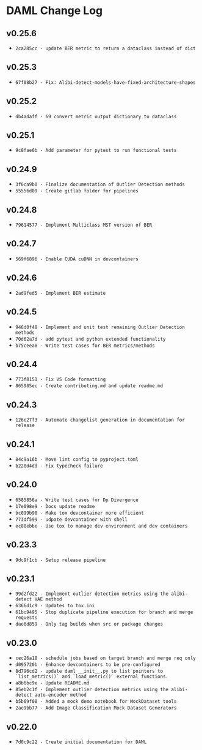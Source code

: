 [//]: # (22fec6e5caafec3975763533d08a78649f30f788)

# DAML Change Log
## v0.25.6
- ```2ca285cc - update BER metric to return a dataclass instead of dict```
## v0.25.3
- ```67f08b27 - Fix: Alibi-detect-models-have-fixed-architecture-shapes```
## v0.25.2
- ```db4adaff - 69 convert metric output dictionary to dataclass```
## v0.25.1
- ```9c8fae0b - Add parameter for pytest to run functional tests```
## v0.24.9
- ```3f6ca9b0 - Finalize documentation of Outlier Detection methods```
- ```55556d09 - Create gitlab folder for pipelines```
## v0.24.8
- ```79614577 - Implement Multiclass MST version of BER```
## v0.24.7
- ```569f6896 - Enable CUDA cuDNN in devcontainers```
## v0.24.6
- ```2ad9fed5 - Implement BER estimate```
## v0.24.5
- ```946d0f48 - Implement and unit test remaining Outlier Detection methods```
- ```70d62a7d - add pytest and python extended functionality```
- ```b75ceea8 - Write test cases for BER metrics/methods```
## v0.24.4
- ```773f8151 - Fix VS Code formatting```
- ```865985ec - Create contributing.md and update readme.md```
## v0.24.3
- ```126e27f3 - Automate changelist generation in documentation for release```
## v0.24.1
- ```84c9a16b - Move lint config to pyproject.toml```
- ```b220d4dd - Fix typecheck failure```
## v0.24.0
- ```6585856a - Write test cases for Dp Divergence```
- ```17e098e9 - Docs update readme```
- ```bc099b90 - Make tox devcontainer more efficient```
- ```773df599 - udpate devcontainer with shell```
- ```ec88ebbe - Use tox to manage dev environment and dev containers```
## v0.23.3
- ```9dc9f1cb - Setup release pipeline```
## v0.23.1
- ```99d2fd22 - Implement outlier detection metrics using the alibi-detect VAE method```
- ```6366d1c9 - Updates to tox.ini```
- ```61bc9495 - Stop duplicate pipeline execution for branch and merge requests```
- ```dae6d859 - Only tag builds when src or package changes```
## v0.23.0
- ```cec26a18 - schedule jobs based on target branch and merge req only```
- ```d095720b - Enhance devcontainers to be pre-configured```
- ```8d796cd2 - update daml __init__.py to list pointers to `list_metrics()` and `load_metric()` external functions.```
- ```a8b6bc9e - Update README.md```
- ```85eb2c1f - Implement outlier detection metrics using the alibi-detect auto-encoder method```
- ```b5b69f08 - Added a mock demo notebook for MockDataset tools```
- ```2ae9bb77 - Add Image Classification Mock Dataset Generators```
## v0.22.0
- ```7d0c9c22 - Create initial documentation for DAML```
